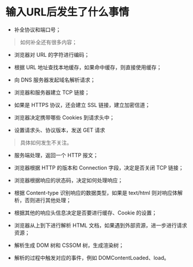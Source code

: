 # 输入URL后发生了什么事情

- 补全协议和端口号；

> 如何补全还有很多内容；

- 浏览器对 URL 的字符进行编码；

- 根据 URL 地址查找本地缓存，如果命中缓存，则直接使用缓存；

- 向 DNS 服务器发起域名解析请求；

- 浏览器和服务器建立 TCP 链接；

- 如果是 HTTPS 协议，还会建立 SSL 链接，建立加密信道；

- 浏览器决定携带哪些 Cookies 到请求头中；

- 设置请求头、协议版本，发送 GET 请求

> 具体如何发生不关注。

- 服务端处理，返回一个 HTTP 报文；

- 浏览器根据 HTTP 的版本和 Connection 字段，决定是否关闭 TCP 链接；

- 浏览器根据响应的状态码，决定如何处理响应；

- 根据 Content-type 识别响应的数据类型，如果是 text/html 则对响应体解析，否则进行其他处理；

- 根据其他的响应头信息决定是否要进行缓存、Cookie 的设置；

- 浏览器从上到下进行解析 HTML 文档，如果遇到外部资源，进一步进行请求资源；

- 解析生成 DOM 树和 CSSOM 树，生成渲染树；

- 解析的过程中触发对应的事件，例如 DOMContentLoaded、load。